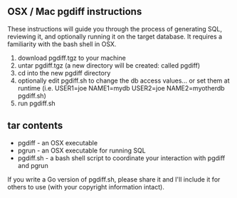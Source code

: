 ## OSX / Mac pgdiff instructions

These instructions will guide you through the process of generating SQL, reviewing it, and optionally running it on the target database.  It requires a familiarity with the bash shell in OSX.

1. download pgdiff.tgz to your machine
1. untar pgdiff.tgz (a new directory will be created: called pgdiff)
1. cd into the new pgdiff directory
1. optionally edit pgdiff.sh to change the db access values... or set them at runtime (i.e. USER1=joe NAME1=mydb USER2=joe NAME2=myotherdb pgdiff.sh)
1. run pgdiff.sh

## tar contents
* pgdiff - an OSX executable
* pgrun - an OSX executable for running SQL
* pgdiff.sh - a bash shell script to coordinate your interaction with pgdiff and pgrun

If you write a Go version of pgdiff.sh, please share it and I'll include it for others to use (with your copyright information intact). 
